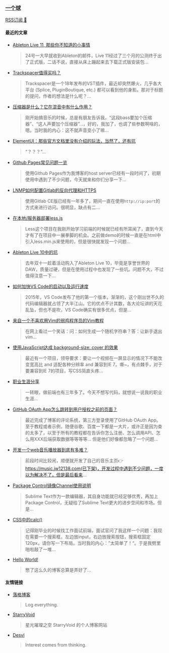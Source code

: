 ### [一个球](https://jw1.dev)  

[RSS订阅 🚩](https://jw1.dev/atom.xml)  

#### 最近的文章  

- [Ableton Live 11, 那些你不知道的小事情](https://jw1.dev/#/post/202102-a01.html)  
  > 24号一大早就收到Ableton的邮件，Live 11经过了三个月的公测终于出了正式版，二话不说，直接从床上蹦起来去下载正式版安装包...  

- [Trackspacer值得买吗？](https://jw1.dev/#/post/202012-a01.html)  
  > Trackspacer是一个18年发布的VST插件，最近却突然爆火，几乎各大平台 (Splice, PluginBoutique, etc.) 都可以看到他的身影。那对于标题的提问，作者的想法是什么呢？...  

- [压缩器是什么？它在混音中有什么作用？](https://jw1.dev/#/post/202009-a01.html)  
  > 刚开始搞音乐的时候，总是有朋友告诉我，“这段bass要加个压缩器”、“这人声要加个压缩器”…，好的，我加了，也调了些参数啊啥的，嗯。当时我的内心：这不就声音变小了嘛...  

- [ElementUI：那些官方文档里没有介绍的玩法，当然了，还有坑](https://jw1.dev/#/post/202007-a02.html)  
  > “？？？”...  

- [Github Pages常见问题一览](https://jw1.dev/#/post/202007-a01.html)  
  > 使用Github Pages作为我博客的host server已经有一段时间了，初期使用中遇到了不少问题，今天就来和你们分享一下...  

- [LNMP如何配置Gitlab的反向代理和HTTPS](https://jw1.dev/#/post/202005-a01.html)  
  > 使用Gitlab CE版已经有一年多了，期间一直在使用`http://ip:port`的方式来进行访问。很明显，缺点有二...  

- [在本地/服务器部署less.js](https://jw1.dev/#/post/202003-a01.html)  
  > Less这个项目在我刚开始学习前端的时候就已经有所耳闻了，直到今天才有了在项目中一展拳脚的机会。之前做demo的时候一直是在html中引入less.min.js来使用的，但是很快就发现一个问题...  

- [Ableton Live 10中的坑](https://jw1.dev/#/post/201912-a01.html)  
  > 去年双十一趁着活动购入了Ableton Live 10，毕竟是享誉世界的DAW，质量过硬，但是在使用过程中也发现了一些坑。问题不大，不过值得注意一下...  

- [如何加快VS Code的启动以及运行速度](https://jw1.dev/#/post/201911-a02.html)  
  > 2015年，VS Code发布了他的第一个版本，渐渐的，这个刚出世不久的代码编辑器就占领了大半江山。它的优点不计其数，各大论坛讲的天花乱坠，但也不是吹，VS Code确实有很多优点，但是...  

- [来自一个不喜欢用Vim的弱鸡程序员的Vim教程](https://jw1.dev/#/post/201911-a01.html)  
  > 在网上看过一个笑话：问：如何生成一个随机字符串？答：让新手退出vim...  

- [使用JavaScript达成 background-size: cover 的效果](https://jw1.dev/#/post/201910-a03.html)  
  > 最近有一个项目，领导要求：要让一个视频在一屏显示的情况下不能改变宽高比 and 适配各种分辨率 and 兼容到IE 7。嘶~，有点棘手，对于要兼容到IE 7的项目，写CSS简直头疼...  

- [职业生涯分享](https://jw1.dev/#/post/201910-a02.html)  
  > 一转眼，做前端也有三年多了。今天不想写代码，就想说一说我的职业生涯...  

- [GitHub OAuth App怎么跳转到用户授权之前的页面？](https://jw1.dev/#/post/201910-a01.html)  
  > 最近完成了博客的评论系统，第三方登录使用了GitHub OAuth App。至于教程或者示例，随便谷歌、百度一下都是一大片，或许正是因为查的太多了，以至于所有的教程都在告诉你怎么注册、怎么调用API、怎么用XXX后端获取数据等等等等… 但是他们好像都忽略了一个问题...  

- [开发一个web音乐播放器到底有多难？](https://jw1.dev/#/post/201908-a01.html)  
  > 前段时间比较闲，顺便就开发了自己的音乐主页👉https://music.jw12138.com(已下架)，开发过程中遇到不少问题，一度以为解决不了，但是最后看来...  

- [Package Control镜像Channel使用说明](https://jw1.dev/#/post/201906-a01.html)  
  > Sublime Text作为一款编辑器，其自身功能就已经足够优秀，再加上Package Control，无疑给了Sublime Text更大的进步空间和市场。但是...  

- [CSS中的calc()](https://jw1.dev/#/post/201812-a01.html)  
  > 记得刚毕业的时候找工作面试前端，面试官问了我这样一个问题：我现在需要一个搜索框，左边放input，右边放搜索按钮，搜索框固定120px，请你写一下布局。当时我的内心：”太简单了！“。于是我劈里啪啦敲了一堆...  

- [Hello World!](https://jw1.dev/#/post/201811-a01.html)  
  > 憋了这么久的博客总算是弄好了...  

#### 友情链接  

- [落格博客](https://www.logcg.com/)  
  > Log everything.  

- [StarryVoid](https://starryvoid.com/)  
  > 星光璀璨之空 StarryVoid 的个人博客网站  

- [Desvl](https://admiraldesvl.github.io)  
  > Interest comes from thinking.  

